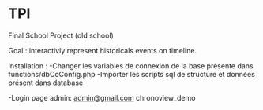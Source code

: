 # TPI

Final School Project (old school)

Goal : interactivly represent historicals events on timeline.

Installation :
-Changer les variables de connexion de la base présente dans functions/dbCoConfig.php
-Importer les scripts sql de structure et données présent dans database

-Login page admin:
admin@gmail.com
chronoview_demo

